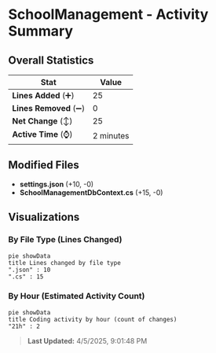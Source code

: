 # SchoolManagement - Activity Summary 

## Overall Statistics

| Stat                   | Value                                                             |
| ---------------------- | ----------------------------------------------------------------- |
| **Lines Added** (➕)   | 25                                          |
| **Lines Removed** (➖) | 0                                        |
| **Net Change** (↕)    | 25                |
| **Active Time** (⌚)   | 2 minutes |


## Modified Files
- **settings.json** (+10, -0)
- **SchoolManagementDbContext.cs** (+15, -0)

## Visualizations

### By File Type (Lines Changed)

```mermaid
pie showData
title Lines changed by file type
".json" : 10
".cs" : 15
```

### By Hour (Estimated Activity Count)

```mermaid
pie showData
title Coding activity by hour (count of changes)
"21h" : 2
```


> **Last Updated:** 4/5/2025, 9:01:48 PM